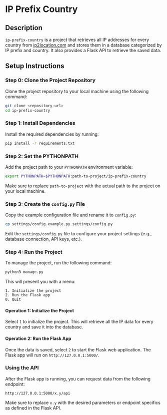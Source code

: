 
# IP Prefix Country

## Description

`ip-prefix-country` is a project that retrieves all IP addresses for every country from [ip2location.com](https://www.ip2location.com/) and stores them in a database categorized by IP prefix and country. It also provides a Flask API to retrieve the saved data.

## Setup Instructions

### Step 0: Clone the Project Repository

Clone the project repository to your local machine using the following command:

```bash
git clone <repository-url>
cd ip-prefix-country
```

### Step 1: Install Dependencies

Install the required dependencies by running:

```bash
pip install -r requirements.txt
```

### Step 2: Set the PYTHONPATH

Add the project path to your `PYTHONPATH` environment variable:

```bash
export PYTHONPATH=$PYTHONPATH:path-to-project/ip-prefix-country
```

Make sure to replace `path-to-project` with the actual path to the project on your local machine.

### Step 3: Create the `config.py` File

Copy the example configuration file and rename it to `config.py`:

```bash
cp settings/config.example.py settings/config.py
```

Edit the `settings/config.py` file to configure your project settings (e.g., database connection, API keys, etc.).

### Step 4: Run the Project

To manage the project, run the following command:

```bash
python3 manage.py
```

This will present you with a menu:

```
1. Initialize the project
2. Run the Flask app
0. Quit
```

#### Operation 1: Initialize the Project

Select `1` to initialize the project. This will retrieve all the IP data for every country and save it into the database.

#### Operation 2: Run the Flask App

Once the data is saved, select `2` to start the Flask web application. The Flask app will run on `http://127.0.0.1:5000/`.

### Using the API

After the Flask app is running, you can request data from the following endpoint:

```
http://127.0.0.1:5000/x.y/api
```

Make sure to replace `x.y` with the desired parameters or endpoint specifics as defined in the Flask API.
